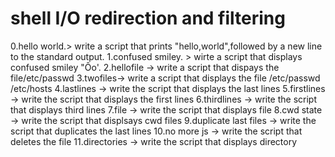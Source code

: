 # shell I/O redirection and filtering
0.hello world.> write a script that prints "hello,world",followed by a new line to the standard output.
1.confused smiley. > wirte a script that displays confused smiley "Ôo'.
2.hellofile -> write a script that dispays the file/etc/passwd
3.twofiles-> write a script that displays the file /etc/passwd /etc/hosts
4.lastlines -> write the script that displays the last lines
5.firstlines -> write the script that displays the first lines
6.thirdlines -> write the script that displays third lines
7.file -> write the script that displays file
8.cwd state -> write the script that displsays cwd files
9.duplicate last files -> write the script that duplicates the last lines
10.no more js -> write the script that deletes the file
11.directories -> write the script that displays directory
